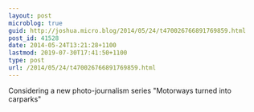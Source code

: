 ```yaml
---
layout: post
microblog: true
guid: http://joshua.micro.blog/2014/05/24/t470026766891769859.html
post_id: 41528
date: 2014-05-24T13:21:28+1100
lastmod: 2019-07-30T17:41:50+1100
type: post
url: /2014/05/24/t470026766891769859.html
---
```

Considering a new photo-journalism series "Motorways turned into carparks"
